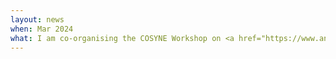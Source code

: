 ```yaml
---
layout: news
when: Mar 2024
what: I am co-organising the COSYNE Workshop on <a href="https://www.analytical-connectionism.net/workshop/2024-geometry-dynamics/" target="_blank">The geometry &amp; dynamics of learning&colon; Bridging analytical and experimental insights into neural representations</a>.
---
```


